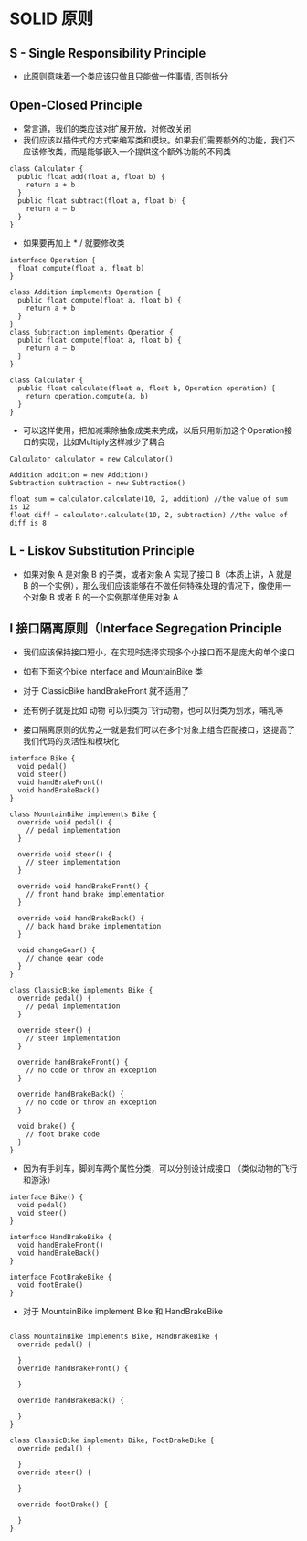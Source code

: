 
# SOLID 原则

##  S - Single Responsibility Principle

- 此原则意味着一个类应该只做且只能做一件事情, 否则拆分

## Open-Closed Principle

- 常言道，我们的类应该对扩展开放，对修改关闭
- 我们应该以插件式的方式来编写类和模块。如果我们需要额外的功能，我们不应该修改类，而是能够嵌入一个提供这个额外功能的不同类

```
class Calculator {
  public float add(float a, float b) {
    return a + b
  }
  public float subtract(float a, float b) {
    return a — b
  }
}

```

- 如果要再加上 * / 就要修改类



```
interface Operation {
  float compute(float a, float b)
}

class Addition implements Operation {
  public float compute(float a, float b) {
    return a + b
  }
}
class Subtraction implements Operation {
  public float compute(float a, float b) {
    return a — b
  }
}

class Calculator {
  public float calculate(float a, float b, Operation operation) {
    return operation.compute(a, b)
  }
}

```
- 可以这样使用，把加减乘除抽象成类来完成，以后只用新加这个Operation接口的实现，比如Multiply这样减少了耦合

```
Calculator calculator = new Calculator()

Addition addition = new Addition()
Subtraction subtraction = new Subtraction()

float sum = calculator.calculate(10, 2, addition) //the value of sum is 12
float diff = calculator.calculate(10, 2, subtraction) //the value of diff is 8

```

## L - Liskov Substitution Principle

- 如果对象 A 是对象 B 的子类，或者对象 A 实现了接口 B（本质上讲，A 就是 B 的一个实例），那么我们应该能够在不做任何特殊处理的情况下，像使用一个对象 B 或者 B 的一个实例那样使用对象 A

## I 接口隔离原则（Interface Segregation Principle

- 我们应该保持接口短小，在实现时选择实现多个小接口而不是庞大的单个接口

- 如有下面这个bike interface and MountainBike 类
- 对于 ClassicBike handBrakeFront 就不适用了
- 还有例子就是比如 动物 可以归类为飞行动物，也可以归类为划水，哺乳等
- 接口隔离原则的优势之一就是我们可以在多个对象上组合匹配接口，这提高了我们代码的灵活性和模块化

```
interface Bike {
  void pedal()
  void steer()
  void handBrakeFront()
  void handBrakeBack()
}

class MountainBike implements Bike {
  override void pedal() {
    // pedal implementation
  }
  
  override void steer() {
    // steer implementation
  }
  
  override void handBrakeFront() {
    // front hand brake implementation
  }
  
  override void handBrakeBack() {
    // back hand brake implementation
  }
  
  void changeGear() {
    // change gear code
  }
}

class ClassicBike implements Bike {
  override pedal() {
    // pedal implementation
  }
  
  override steer() {
    // steer implementation
  }
  
  override handBrakeFront() {
    // no code or throw an exception
  }
  
  override handBrakeBack() {
    // no code or throw an exception
  }
  
  void brake() {
    // foot brake code
  }
}
```

- 因为有手刹车，脚刹车两个属性分类，可以分别设计成接口 （类似动物的飞行和游泳）

```
interface Bike() {
  void pedal()
  void steer()
}

interface HandBrakeBike {
  void handBrakeFront()
  void handBrakeBack()
}

interface FootBrakeBike {
  void footBrake()
}

```
- 对于 MountainBike implement Bike 和 HandBrakeBike

```

class MountainBike implements Bike, HandBrakeBike {
  override pedal() {

  }
  override handBrakeFront() {
  
  }
  
  override handBrakeBack() {
    
  }
}

class ClassicBike implements Bike, FootBrakeBike {
  override pedal() {

  }
  override steer() {
  
  }
  
  override footBrake() {
    
  }
}

```


